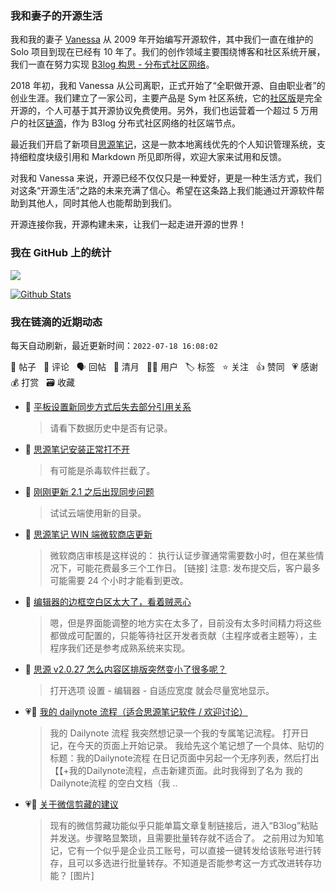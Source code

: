 ### 我和妻子的开源生活

我和我的妻子 [Vanessa](https://github.com/Vanessa219) 从 2009 年开始编写开源软件，其中我们一直在维护的 Solo 项目到现在已经有 10 年了。我们的创作领域主要围绕博客和社区系统开展，我们一直在努力实现 [B3log 构思 - 分布式社区网络](https://ld246.com/article/1546941897596)。

2018 年初，我和 Vanessa 从公司离职，正式开始了“全职做开源、自由职业者”的创业生涯。我们建立了一家公司，主要产品是 Sym 社区系统，它的[社区版](https://github.com/88250/symphony)是完全开源的，个人可基于其开源协议免费使用。另外，我们也运营着一个超过 5 万用户的社区[链滴](https://ld246.com)，作为 B3log 分布式社区网络的社区端节点。

最近我们开启了新项目[思源笔记](https://github.com/siyuan-note/siyuan)，这是一款本地离线优先的个人知识管理系统，支持细粒度块级引用和 Markdown 所见即所得，欢迎大家来试用和反馈。

对我和 Vanessa 来说，开源已经不仅仅只是一种爱好，更是一种生活方式，我们对这条“开源生活”之路的未来充满了信心。希望在这条路上我们能通过开源软件帮助到其他人，同时其他人也能帮助到我们。

开源连接你我，开源构建未来，让我们一起走进开源的世界！

### 我在 GitHub 上的统计

<a title="Hits" target="_blank" href="https://github.com/88250/88250"><img src="https://hits.b3log.org/88250/88250.svg"></a>

[![Github Stats](https://github-readme-stats.vercel.app/api?username=88250&theme=tokyonight&show_icons=true)](https://github.com/88250)

<!--events start -->

### 我在链滴的近期动态

每天自动刷新，最近更新时间：`2022-07-18 16:08:02`

📝 帖子 &nbsp; 💬 评论 &nbsp; 🗣 回帖 &nbsp; 🌙 清月 &nbsp; 👨‍💻 用户 &nbsp; 🏷️ 标签 &nbsp; ⭐️ 关注 &nbsp; 👍 赞同 &nbsp; 💗 感谢 &nbsp; 💰 打赏 &nbsp; 🗃 收藏

* 💬 [平板设置新同步方式后失去部分引用关系](https://ld246.com/article/1658123569680/comment/1658127905804#comments)

  > 请看下数据历史中是否有记录。
* 💬 [思源笔记安装正常打不开](https://ld246.com/article/1658127117193/comment/1658127797014#comments)

  > 有可能是杀毒软件拦截了。
* 💬 [刚刚更新 2.1 之后出现同步问题](https://ld246.com/article/1658125373840/comment/1658127749422#comments)

  > 试试云端使用新的目录。
* 💬 [思源笔记 WIN 端微软商店更新](https://ld246.com/article/1658020524464/comment/1658117402853#comments)

  > 微软商店审核是这样说的： 执行认证步骤通常需要数小时，但在某些情况下，可能花费最多三个工作日。 [链接] 注意: 发布提交后，客户最多可能需要 24 个小时才能看到更改。
* 💬 [编辑器的边框空白区太大了，看着贼恶心](https://ld246.com/article/1657957421039/comment/1658113968927#comments)

  > 嗯，但是界面能调整的地方实在太多了，目前没有太多时间精力将这些都做成可配置的，只能等待社区开发者贡献（主程序或者主题等），主程序我们还是参考成熟系统来实现。
* 💬 [思源 v2.0.27 怎么内容区排版突然变小了很多呢？](https://ld246.com/article/1658108104432/comment/1658110143696#comments)

  > 打开选项 设置 - 编辑器 - 自适应宽度 就会尽量宽地显示。
* 💗📝 [我的 dailynote 流程（适合思源笔记软件 / 欢迎讨论）](https://ld246.com/article/1658109483457)

  > 我的 Dailynote 流程 我突然想记录一个我的专属笔记流程。 打开日记，在今天的页面上开始记录。 我给先这个笔记想了一个具体、贴切的标题：我的Dailynote流程 在日记页面中另起一个无序列表，然后打出 【【+我的Dailynote流程，点击新建页面。此时我得到了名为 我的Dailynote流程 的空白文档（我 ..
* 💗📝 [关于微信剪藏的建议](https://ld246.com/article/1658106331099)

  > 现有的微信剪藏功能似乎只能单篇文章复制链接后，进入“B3log”粘贴并发送。步骤略显繁琐，且需要批量转存就不适合了。 之前用过为知笔记，它有一个似乎是企业员工账号，可以直接一键转发给该账号进行转存，且可以多选进行批量转存。不知道是否能参考这一方式改进转存功能？ [图片]


<!--events end -->
